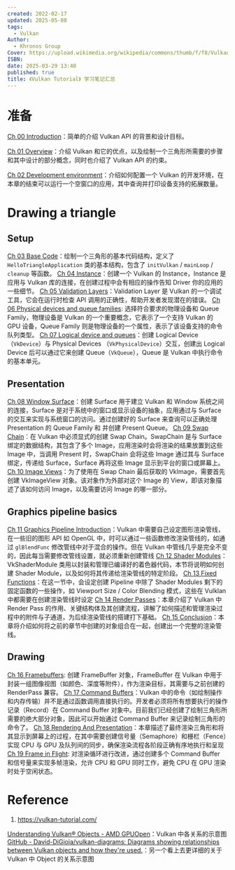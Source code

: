 ```yaml
---
created: 2022-02-17
updated: 2025-05-08
tags:
  - Vulkan
Author:
  - Khronos Group
Cover: https://upload.wikimedia.org/wikipedia/commons/thumb/f/f8/Vulkan_API_logo.svg/1200px-Vulkan_API_logo.svg.png
ISBN: 
date: 2025-03-29 13:40
published: true
title: 《Vulkan Tutorial》 学习笔记汇总
---
```


# 准备

[Ch 00 Introduction](/ch_00_introduction)：简单的介绍 Vulkan API 的背景和设计目标。

[Ch 01 Overview](/ch_01_overview)：介绍 Vulkan 和它的优点，以及绘制一个三角形所需要的步骤和其中设计的部分概念，同时也介绍了 Vulkan API 的约束。

[Ch 02 Development environment](/ch_02_development_environment)：介绍如何配置一个 Vulkan 的开发环境，在本章的结束可以运行一个空窗口的应用，其中查询并打印设备支持的拓展数量。

# Drawing a triangle

## Setup

[Ch 03 Base Code](/ch_03_base_code)：绘制一个三角形的基本代码结构，定义了 `HelloTriangleApplication` 类的基本结构，包含了 `initVulkan` / `mainLoop` / `cleanup` 等函数。
[Ch 04 Instance](/ch_04_instance)：创建一个 Vulkan 的 Instance，Instance 是应用与 Vulkan 库的连接，在创建过程中会有相应的操作告知 Driver 你的应用的一些细节。
[Ch 05 Validation Layers](/ch_05_validation_layers)：Validation Layer 是 Vulkan 的一个调试工具，它会在运行时检查 API 调用的正确性，帮助开发者发现潜在的错误。
[Ch 06 Physical devices and queue families](/ch_06_physical_devices_and_queue_families): 选择符合要求的物理设备和 Queue Family，物理设备是 Vulkan 的一个重要概念，它表示了一个支持 Vulkan 的 GPU 设备，Queue Family 则是物理设备的一个属性，表示了该设备支持的命令队列类型。
[Ch 07 Logical device and queues](/ch_07_logical_device_and_queues)：创建 Logical Device（`VkDevice`）与 Physical Devices （`VkPhysicalDevice`）交互，创建出 Logical Device 后可以通过它来创建 Queue（`VkQueue`），Queue 是 Vulkan 中执行命令的基本单元。
## Presentation

[Ch 08 Window Surface](/ch_08_window_surface)：创建 Surface 用于建立 Vulkan 和 Window 系统之间的连接，Surface 是对于系统中的窗口或显示设备的抽象，应用通过与 Surface 的交互来实现与系统窗口的访问。通过创建好的 Surface 来查询可以正确处理 Presentation 的 Queue Family 和 并创建 Present Queue。
[Ch 09 Swap Chain](/ch_09_swap_chain)：在 Vulkan 中必须显式的创建 Swap Chain。SwapChain 是与 Surface 绑定的数据结构，其包含了多个 Image，应用渲染时会将渲染的结果放置到这些 Image 中，当调用 Present 时，SwapChain 会将这些 Image 通过其与 Surface 绑定，传递给 Surface，Surface 再将这些 Image 显示到平台的窗口或屏幕上。
[Ch 10 Image Views](/ch_10_image_views)：为了使用在 Swap Chain 最后获取的 VkImage，需要首先创建 VkImageView 对象。该对象作为外部对这个 Image 的 View，即该对象描述了该如何访问 Image，以及需要访问 Image 的哪一部分。

## Graphics pipeline basics

[Ch 11 Graphics Pipeline Introduction](/ch_11_graphics_pipeline_introduction)：Vulkan 中需要自己设定图形渲染管线，在一些旧的图形 API 如 OpenGL 中，时可以通过一些函数修改渲染管线的，如通过 `glBlendFunc` 修改管线中对于混合的操作。但在 Vulkan 中管线几乎是完全不变的，因此每当需要修改管线设置，就必须重新创建管线
[Ch 12 Shader Modules](/ch_12_shader_modules)：VkShaderModule 类用以封装和管理已编译好的着色器代码，本节将说明如何创建 Shader Module，以及如何将其传递给渲染管线的特定阶段。
[Ch 13 Fixed Functions](/ch_13_fixed_functions)：在这一节中，会设定创建 Pipeline 中除了 Shader Modules 剩下的固定函数的一些操作，如 Viewport Size / Color Blending 模式，这些在 Vulklan 中都需要在创建渲染管线时设定
[Ch 14 Render Passes](/ch_14_render_passes)：本章介绍了 Vulkan 中 Render Pass 的作用、关键结构体及其创建流程，讲解了如何描述和管理渲染过程中的附件与子通道，为后续渲染管线的搭建打下基础。
[Ch 15 Conclusion](/ch_15_conclusion)：本章将介绍如何将之前的章节中创建的对象组合在一起，创建出一个完整的渲染管线。

## Drawing

[Ch 16 Framebuffers](/ch_16_framebuffers):  创建 FrameBuffer 对象，FrameBuffer 在 Vulkan 中用于封装一组图像视图（如颜色、深度等附件），作为渲染目标，其需要与之前创建的 RenderPass 兼容。
[Ch 17 Command Buffers](/ch_17_command_buffers)：Vulkan 中的命令（如绘制操作和内存传输）并不是通过函数调用直接执行的。开发者必须将所有想要执行的操作记录（Record）在 Command Buffer 对象中。目前我们已经创建了绘制三角形所需要的绝大部分对象，因此可以开始通过 Command Buffer 来记录绘制三角形的命令了。
[Ch 18 Rendering And Presentation](/ch_18_rendering_and_presentation)：本章描述了最终渲染三角形和将其显示到屏幕上的过程，在其中需要创建信号量（Semaphore）和栅栏（Fence）实现 CPU 与 GPU 及队列间的同步，确保渲染流程各阶段正确有序地执行和呈现
[Ch 19 Frame in Flight](/ch_19_frame_in_flight): 对渲染循环进行改进，通过创建多个 Command Buffer 和信号量来实现多帧渲染，允许 CPU 和 GPU 同时工作，避免 CPU 在 GPU 渲染时处于空闲状态。

# Reference

1. https://vulkan-tutorial.com/

[Understanding Vulkan® Objects - AMD GPUOpen](https://gpuopen.com/learn/understanding-vulkan-objects/)：Vulkan 中各关系的示意图
[GitHub - David-DiGioia/vulkan-diagrams: Diagrams showing relationships between Vulkan objects and how they're used.](https://github.com/David-DiGioia/vulkan-diagrams?tab=readme-ov-file)：另一个看上去更详细的关于 Vulkan 中 Object 的关系示意图
